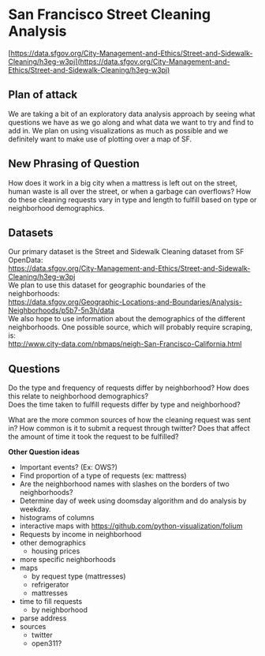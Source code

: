 # San Francisco Street Cleaning Analysis  

[https://data.sfgov.org/City-Management-and-Ethics/Street-and-Sidewalk-Cleaning/h3eg-w3pj](https://data.sfgov.org/City-Management-and-Ethics/Street-and-Sidewalk-Cleaning/h3eg-w3pj)  

## Plan of attack  
We are taking a bit of an exploratory data analysis approach by seeing what questions we have as we go along and what data we want to try and find to add in. We plan on using visualizations as much as possible and we definitely want to make use of plotting over a map of SF.  

## New Phrasing of Question
How does it work in a big city when a mattress is left out on the street, human waste is all over the street, or when a garbage can overflows? How do these cleaning requests vary in type and length to fulfill based on type or neighborhood demographics. 

## Datasets  
Our primary dataset is the Street and Sidewalk Cleaning dataset from SF OpenData:  
https://data.sfgov.org/City-Management-and-Ethics/Street-and-Sidewalk-Cleaning/h3eg-w3pj   
We plan to use this dataset for geographic boundaries of the neighborhoods:  
https://data.sfgov.org/Geographic-Locations-and-Boundaries/Analysis-Neighborhoods/p5b7-5n3h/data   
We also hope to use information about the demographics of the different neighborhoods. One possible source, which will probably require scraping, is:  
http://www.city-data.com/nbmaps/neigh-San-Francisco-California.html  


## Questions  
Do the type and frequency of requests differ by neighborhood? How does this relate to neighborhood demographics?  
Does the time taken to fulfill requests differ by type and neighborhood?  

What are the more common sources of how the cleaning request was sent in? How common is it to submit a request through twitter? Does that affect the amount of time it took the request to be fulfilled?  





**Other Question ideas**  
- Important events? (Ex: OWS?)
- Find proportion of a type of requests (ex: mattress)  
- Are the neighborhood names with slashes on the borders of two neighborhoods?  
- Determine day of week using doomsday algorithm and do analysis by weekday.  
- histograms of columns
- interactive maps with https://github.com/python-visualization/folium
- Requests by income in neighborhood
- other demographics
    - housing prices
- more specific neighborhoods
- maps
    - by request type (mattresses)
    - refrigerator
    - mattresses
- time to fill requests
    - by neighborhood
- parse address
- sources
    - twitter
    - open311?
    


